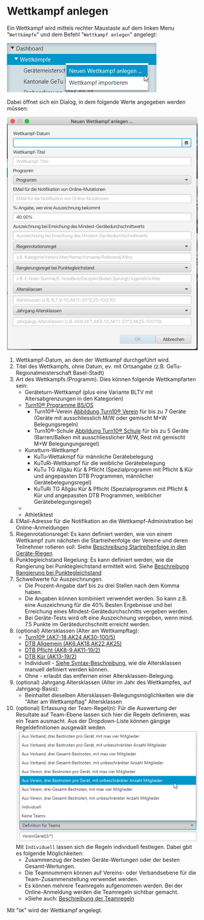 # Wettkampf anlegen

Ein Wettkampf wird mittels rechter Maustaste auf dem linken Menu "`Wettkämpfe`" und dem Befehl "`Wettkampf anlegen`" angelegt:

![](/assets/wettkampf-anlegen.png)

Dabei öffnet sich ein Dialog, in dem folgende Werte angegeben werden müssen:

![](/assets/wettkampf-anlegen-dlg.png)

1. Wettkampf-Datum, an dem der Wettkampf durchgeführt wird.
2. Titel des Wettkampfs, ohne Datum, ev. mit Ortsangabe (z.B. GeTu-Regionalmeisterschaft Basel-Stadt)
3. Art des Wettkampfs \(Programm\). Dies können folgende Wettkampfarten sein:
   * Geräteturn-Wettkampf (plus eine Variante BLTV mit Altersabgrenzungen in den Kategorien)
   * [Turn10® Programme BS/OS](https://www.turn10.at/de/das-ist-turn10)
      * Turn10®-Verein [Abbildung Turn10® Verein](https://www.turn10.at/de/vereine/regeln) für bis zu 7 Geräte (Geräte mit ausschliesslich M/W oder gemischt M+W Belegungsregeln)
      * Turn10®-Schule [Abbildung Turn10® Schule](https://www.turn10.at/de/schulen/regeln2) für bis zu 5 Geräte (Barren/Balken mit ausschliesslicher M/W, Rest mit gemischt M+W Belegungungsregel)
   * Kunstturn-Wettkampf
      * KuTu-Wettakmpf für männliche Gerätebelegung
      * KuTuRi-Wettkampf für die weibliche Gerätebelegung
      * KuTu TG Allgäu Kür & Pflicht (Spezialprogramm mit Pflicht & Kür und angepassten DTB Programmen, männlicher Gerätebelegungsregel)
      * KuTuRi TG Allgäu Kür & Pflicht (Spezialprogramm mit Pflicht & Kür und angepassten DTB Programmen, weiblicher Gerätebelegungsregel)
   * 
   * Athletiktest
4. EMail-Adresse für die Notifikation an die Wettkampf-Administration bei Online-Anmeldungen
5. Riegenrotationsregel: Es kann definiert werden, wie von einem Wettkampf zum nächsten die Startreihenfolge der Vereine und deren Teilnehmer rotieren soll. Siehe [Beschreibung Startreihenfolge in den Geräte-Riegen](../wettkampf-vorbereitung/wettkampf_uebersicht/riegenrotation.md)
6. Punktegleichstand Regelung: Es kann definiert werden, wie die Rangierung bei Punktegleichstand ermittelt wird. Siehe [Beschreibung Rangierung bei Punktegleichstand](../wettkampf-vorbereitung/wettkampf_uebersicht/punktgleichstand.md)
7. Schwellwerte für Auszeichnungen. 
   * Die Prozent-Angabe darf bis zu drei Stellen nach dem Komma haben.
   * Die Angaben können kombiniert verwendet werden. So kann z.B. eine Auszeichnung für die 40% Besten Ergebnisse und bei Erreichung
     eines Mindest-Gerätedurchschnitts vergeben werden. 
   * Bei Geräte-Tests wird oft eine Auszeichnung vergeben, wenn mind. 7.5 Punkte im Gerätedurchschnitt erreicht werden.
8. (optional) Altersklassen (Alter am Wettkampftag):
   * [Turn10® (AK7-18,AK24,AK30-100/5)](https://www.turn10.at/de/vereine/regeln/docdown-4-NAw02AlwnzzQ)
   * [DTB Allgemein (AK6,AK18,AK22,AK25)](https://www.dtb.de/fileadmin/user_upload/dtb.de/Passwesen/Wettkampfordnung_DTB_2021.pdf)
   * [DTB Pflicht (AK8-9,AK11-19/2)](https://www.dtb.de/fileadmin/user_upload/dtb.de/TURNEN/Standards/PDFs/Rahmentrainingskonzeption-GTm_inklAnlagen_19.11.2020.pdf)
   * [DTB Kür (AK13-19/2)](https://www.dtb.de/fileadmin/user_upload/dtb.de/TURNEN/Standards/PDFs/Rahmentrainingskonzeption-GTm_inklAnlagen_19.11.2020.pdf)
   * Individuell - [Siehe Syntax-Beschreibung](../wettkampf-vorbereitung/wettkampf_uebersicht/altersklassen.md), wie die Altersklassen manuell definiert werden können.
   * Ohne - erlaubt das entfernen einer Altersklassen-Belegung.
9. (optional) Jahrgang Altersklassen (Alter im Jahr des Wettkampfes, auf Jahrgang-Basis):
   * Beinhaltet dieselben Altersklassen-Belegungsmöglichkeiten wie die "Alter am Wettkampftag" Altersklassen
10. (optional) Erfassung der Team-Regel(n): Für die Auswertung der Resultate auf Team-Ebene lassen sich hier die Regeln definieren, 
was ein Team ausmacht. Aus der Dropdown-Liste können gängige Regeldefinitionen ausgewält weden.<br>![](/assets/team-define.png)<br>
Mit `Individuell` lassen sich die Regeln individuell festlegen. Dabei gbit es folgende Möglichkeiten:
    * Zusammenzug der besten Geräte-Wertungen oder der besten Gesamt-Wertungen.
    * Die Teamnummern können auf Vereins- oder Verbandsebene für die Team-Zusammenstellung verwendet werden.
    * Es können mehrere Teamregeln aufgenommen werden. Bei der Online-Anmeldung werden die Teamregeln sichtbar gemacht.
    * »Siehe auch: [Beschreibung der Teamregeln](../wettkampf-vorbereitung/wettkampf_uebersicht/teamregeln.md)
    

Mit "`OK`" wird der Wettkampf angelegt.

